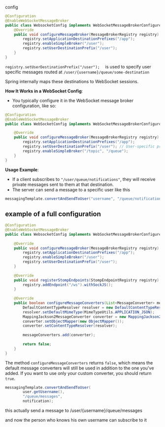 config
```java
@Configuration  
@EnableWebSocketMessageBroker  
public class WebsocketConfig implements WebSocketMessageBrokerConfigurer {   
    @Override  
    public void configureMessageBroker(MessageBrokerRegistry registry) {  
        registry.setApplicationDestinationPrefixes("/app");  
        registry.enableSimpleBroker("/user");  
        registry.setUserDestinationPrefix("/user");  
    }  
}
```

`registry.setUserDestinationPrefix("/user");  `
is used to specify user specific messages
routed at `/user/{username}/queue/some-destination`

Spring internally maps these destinations to WebSocket sessions.

**How It Works in a WebSocket Config**:

- You typically configure it in the WebSocket message broker configuration, like so:
```java
@Configuration
@EnableWebSocketMessageBroker
public class WebSocketConfig implements WebSocketMessageBrokerConfigurer {

    @Override
    public void configureMessageBroker(MessageBrokerRegistry registry) {
        registry.setApplicationDestinationPrefixes("/app");
        registry.setUserDestinationPrefix("/user"); // User-specific prefix
        registry.enableSimpleBroker("/topic", "/queue");
    }
}
```

**Usage Example**:

- If a client subscribes to `"/user/queue/notifications"`, they will receive private messages sent to them at that destination.
- The server can send a message to a specific user like this
```java
messagingTemplate.convertAndSendToUser("username", "/queue/notifications", payload);
```

## example of a full configuration

```java
@Configuration  
@EnableWebSocketMessageBroker  
public class WebsocketConfig implements WebSocketMessageBrokerConfigurer {  
  
    @Override  
    public void configureMessageBroker(MessageBrokerRegistry registry) {  
        registry.setApplicationDestinationPrefixes("/app");  
        registry.enableSimpleBroker("/user");  
        registry.setUserDestinationPrefix("/user");  
    }  
  
    @Override  
    public void registerStompEndpoints(StompEndpointRegistry registry) {  
        registry.addEndpoint("/ws").withSockJS();  
    }  
  
    @Override  
    public boolean configureMessageConverters(List<MessageConverter> messageConverters) {  
        DefaultContentTypeResolver resolver = new DefaultContentTypeResolver();  
        resolver.setDefaultMimeType(MimeTypeUtils.APPLICATION_JSON);  
        MappingJackson2MessageConverter converter = new MappingJackson2MessageConverter();  
        converter.setObjectMapper(new ObjectMapper());  
        converter.setContentTypeResolver(resolver);  
  
        messageConverters.add(converter);  
  
        return false;  
    }  
}
```

The method `configureMessageConverters` returns `false`, which means the default message converters will still be used in addition to the one you've added. If you want to use only your custom converter, you should return `true`.

```java
messagingTemplate.convertAndSendToUser(  
        user.getUsername(),  
        "/queue/messages",  
        notification);
```

this actually send a message to /user/{username}/queue/messages

and now the person who knows his own username can subscribe to it


```javascript
```